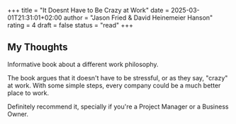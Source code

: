 +++
title = "It Doesnt Have to Be Crazy at Work"
date = 2025-03-01T21:31:01+02:00
author = "Jason Fried & David Heinemeier Hanson"
rating = 4
draft = false
status = "read"
+++

## My Thoughts

Informative book about a different work philosophy. 

The book argues that it doesn't have to be stressful, or as they say, "crazy" at work. With some simple steps, every company could be a much better place to work.

Definitely recommend it, specially if you're a Project Manager or a Business Owner.
